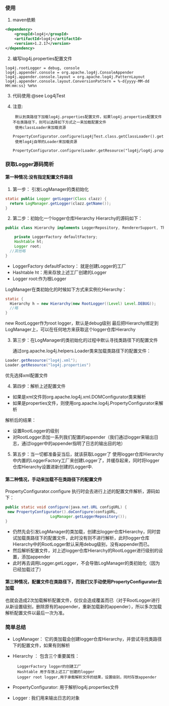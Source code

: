 ### 使用
1. maven依赖
```xml
<dependency>
    <groupId>log4j</groupId>
    <artifactId>log4j</artifactId>
    <version>1.2.17</version>
</dependency>
```

2. 编写log4j.properties配置文件
```properties (type)
log4j.rootLogger = debug, console
log4j.appender.console = org.apache.log4j.ConsoleAppender
log4j.appender.console.layout = org.apache.log4j.PatternLayout
log4j.appender.console.layout.ConversionPattern = %-d{yyyy-MM-dd HH:mm:ss} %m%n
```
3. 代码使用:@see Log4jTest
4. 注意:
        
        默认到类路径下加载log4j.properties配置文件，如果log4j.properties配置文件不在类路径下，则可以选择如下方式之一来加载配置文件  
        使用classLoader来加载资源       
        PropertyConfigurator.configure(Log4jTest.class.getClassLoader().getResource("log4j/log4j.properties"));    
        使用log4j自带的Loader来加载资源   
        PropertyConfigurator.configure(Loader.getResource("log4j/log4j.properties"));
        
### 获取Logger源码简析
#### 第一种情况:没有指定配置文件路径
1. 第一步： 引发LogManager的类初始化
```java (type)
static public Logger getLogger(Class clazz) {
  return LogManager.getLogger(clazz.getName());
}
```
2. 第二步：初始化一个logger仓库Hierarchy
Hierarchy的源码如下：
```java
public class Hierarchy implements LoggerRepository, RendererSupport, ThrowableRendererSupport {

    private LoggerFactory defaultFactory;
    Hashtable ht;
    Logger root;
  //其他略
}
```
+ LoggerFactory defaultFactory： 就是创建Logger的工厂
+ Hashtable ht：用来存放上述工厂创建的Logger
+ Logger root:作为根Logger

LogManager在类初始化的时候如下方式来实例化Hierarchy：
```java (type)
static {
  Hierarchy h = new Hierarchy(new RootLogger((Level) Level.DEBUG));
  //略
}
```
new RootLogger作为root logger，默认是debug级别
最后把Hierarchy绑定到LogManager上，可以在任何地方来获取这个logger仓库Hierarchy

3. 第三步：在LogManager的类初始化的过程中默认寻找类路径下的配置文件
   
   通过org.apache.log4j.helpers.Loader类来加载类路径下的配置文件：
```java (type)
Loader.getResource("log4j.xml");
Loader.getResource("log4j.properties")
```
优先选择xml配置文件

4. 第四步：解析上述配置文件
+ 如果是xml文件则org.apache.log4j.xml.DOMConfigurator类来解析
+ 如果是properties文件，则使用org.apache.log4j.PropertyConfigurator来解析

解析后的结果：
+ 设置RootLogger的级别
+ 对RootLogger添加一系列我们配置的appender（我们通过logger来输出日志，通过logger中的appender指明了日志的输出目的地）

5. 第五步：当一切都准备妥当后，就该获取Logger了
使用logger仓库Hierarchy中内置的LoggerFactory工厂来创建Logger了，并缓存起来，同时将logger仓库Hierarchy设置进新创建的Logger中.

#### 第二种情况，手动来加载不在类路径下的配置文件
PropertyConfigurator.configure 执行时会去进行上述的配置文件解析，源码如下：
```java (type)
public static void configure(java.net.URL configURL) {
 new PropertyConfigurator().doConfigure(configURL,
                    LogManager.getLoggerRepository());
}
```
+ 仍然先会引发LogManager的类加载，创建出logger仓库Hierarchy，同时尝试加载类路径下的配置文件，此时没有则不进行解析，此时logger仓库Hierarchy中的RootLogger默认采用debug级别，没有appender而已。
+ 然后解析配置文件，对上述logger仓库Hierarchy的RootLogger进行级别的设置，添加appender
+ 此时再去调用Logger.getLogger，不会导致LogManager的类初始化（因为已经加载过了）

#### 第三种情况，配置文件在类路径下，而我们又手动使用PropertyConfigurator去加载
也就会造成2次加载解析配置文件，仅仅会造成覆盖而已（对于RootLogger进行从新设置级别，删除原有的appender，重新加载新的appender），所以多次加载解析配置文件以最后一次为准。

### 简单总结
+ LogManager： 它的类加载会创建logger仓库Hierarchy，并尝试寻找类路径下的配置文件，如果有则解析
+ Hierarchy ： 包含三个重要属性：

        LoggerFactory logger的创建工厂
        Hashtable 用于存放上述工厂创建的logger
        Logger root logger,用于承载解析文件的结果，设置级别，同时存放appender

+ PropertyConfigurator: 用于解析log4j.properties文件
+ Logger : 我们用来输出日志的对象
        

